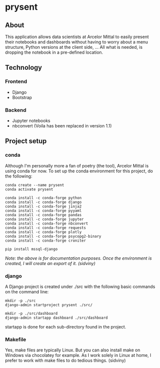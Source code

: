 # prysent

## About

This application allows data scientists at Arcelor Mittal to easily present their notebooks and dashboards without having to worry about a menu structure, Python versions at the client side, ...  All what is needed, is dropping the notebook in a pre-defined location.

## Technology

### Frontend
- Django 
- Bootstrap

### Backend

- Jupyter notebooks 
- nbconvert (Voila has been replaced in version 1.1)

## Project setup

### conda

Although I'm personally more a fan of poetry (the tool), Arcelor Mittal is using conda for now.  To set up the conda environment for this project, do the following:

````
conda create --name prysent
conda activate prysent

conda install -c conda-forge python
conda install -c conda-forge django
conda install -c conda-forge jinja2
conda install -c conda-forge pyyaml
conda install -c conda-forge pandas
conda install -c conda-forge jupyter
conda install -c conda-forge nbconvert
conda install -c conda-forge requests
conda install -c conda-forge plotly
conda install -c conda-forge psycopg2-binary
conda install -c conda-forge croniter

pip install mssql-django
````


*Note: the above is for documentation purposes.  Once the environment is created, I will create an export of it. (sidviny)*

### django

A Django project is created under ./src with the following basic commands on the command line:

````
mkdir -p ./src
django-admin startproject prysent ./src/

mkdir -p ./src/dashboard
django-admin startapp dashboard ./src/dashboard
````

startapp is done for each sub-directory found in the project.

### Makefile

Yes, make files are typically Linux. But you can also install make on Windows via chocolatey for example.  As I work solely in Linux at home, I prefer to work with make files to do tedious things. (sidviny)

